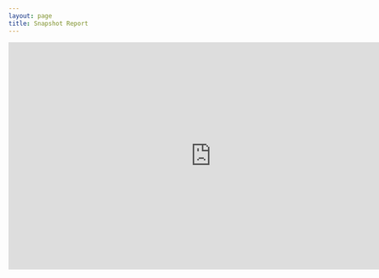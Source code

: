 ```yaml
---
layout: page
title: Snapshot Report
---
```


<iframe allowtransparency="true" frameborder="0" scrolling="no" class="wistia_embed" name="wistia_embed" src="https://fast.wistia.com/embed/iframe/iee61oblc1" width="800" height="450"></iframe>
